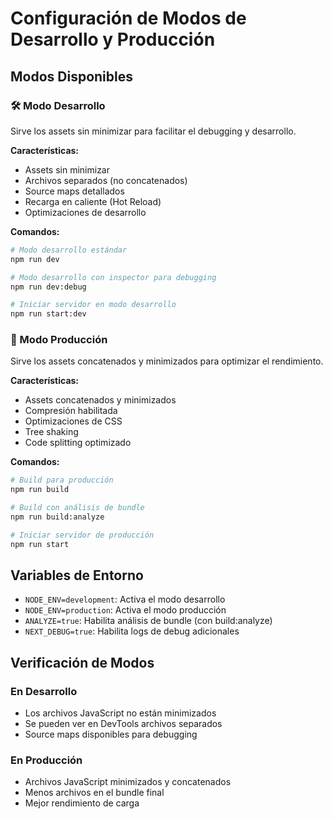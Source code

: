 # Configuración de Modos de Desarrollo y Producción

## Modos Disponibles

### 🛠️ Modo Desarrollo

Sirve los assets sin minimizar para facilitar el debugging y desarrollo.

**Características:**

- Assets sin minimizar
- Archivos separados (no concatenados)
- Source maps detallados
- Recarga en caliente (Hot Reload)
- Optimizaciones de desarrollo

**Comandos:**

```bash
# Modo desarrollo estándar
npm run dev

# Modo desarrollo con inspector para debugging
npm run dev:debug

# Iniciar servidor en modo desarrollo
npm run start:dev
```

### 🚀 Modo Producción

Sirve los assets concatenados y minimizados para optimizar el rendimiento.

**Características:**

- Assets concatenados y minimizados
- Compresión habilitada
- Optimizaciones de CSS
- Tree shaking
- Code splitting optimizado

**Comandos:**

```bash
# Build para producción
npm run build

# Build con análisis de bundle
npm run build:analyze

# Iniciar servidor de producción
npm run start
```

## Variables de Entorno

- `NODE_ENV=development`: Activa el modo desarrollo
- `NODE_ENV=production`: Activa el modo producción
- `ANALYZE=true`: Habilita análisis de bundle (con build:analyze)
- `NEXT_DEBUG=true`: Habilita logs de debug adicionales

## Verificación de Modos

### En Desarrollo

- Los archivos JavaScript no están minimizados
- Se pueden ver en DevTools archivos separados
- Source maps disponibles para debugging

### En Producción

- Archivos JavaScript minimizados y concatenados
- Menos archivos en el bundle final
- Mejor rendimiento de carga
